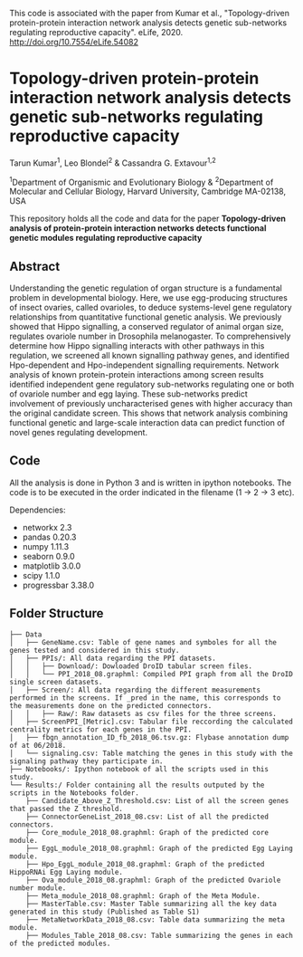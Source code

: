 This code is associated with the paper from Kumar et al., "Topology-driven protein-protein
interaction network analysis detects
genetic sub-networks regulating
reproductive capacity". eLife, 2020. http://doi.org/10.7554/eLife.54082

# Topology-driven protein-protein interaction network analysis detects genetic sub-networks regulating reproductive capacity

Tarun Kumar<sup>1</sup>, Leo Blondel<sup>2</sup> & Cassandra G. Extavour<sup>1,2</sup>

<sup>1</sup>Department of Organismic and Evolutionary Biology & <sup>2</sup>Department of Molecular and Cellular Biology, Harvard University, Cambridge MA-02138, USA

This repository holds all the code and data for the paper **Topology-driven analysis of protein-protein interaction networks detects functional genetic modules regulating reproductive capacity**

## Abstract
Understanding the genetic regulation of organ structure is a fundamental problem in developmental biology. Here, we use egg-producing structures of insect ovaries, called ovarioles, to deduce systems-level gene regulatory relationships from quantitative functional genetic analysis. We previously showed that Hippo signalling, a conserved regulator of animal organ size, regulates ovariole number in Drosophila melanogaster. To comprehensively determine how Hippo signalling interacts with other pathways in this regulation, we screened all known signalling pathway genes, and identified Hpo-dependent and Hpo-independent signalling requirements. Network analysis of known protein-protein interactions among screen results identified independent gene regulatory sub-networks regulating one or both of ovariole number and egg laying. These sub-networks predict involvement of previously uncharacterised genes with higher accuracy than the original candidate screen. This shows that network analysis combining functional genetic and large-scale interaction data can predict function of novel genes regulating development.

## Code

All the analysis is done in Python 3 and is written in ipython notebooks. The code is to be executed in the order indicated in the filename (1 -> 2 -> 3 etc). 

Dependencies: 

* networkx 2.3
* pandas 0.20.3
* numpy 1.11.3
* seaborn 0.9.0
* matplotlib 3.0.0
* scipy 1.1.0
* progressbar 3.38.0

## Folder Structure

```
├── Data
│   ├── GeneName.csv: Table of gene names and symboles for all the genes tested and considered in this study.
│   ├── PPIs/: All data regarding the PPI datasets.
│   │   ├── Download/: Dowloaded DroID tabular screen files.
│   │   └── PPI_2018_08.graphml: Compiled PPI graph from all the DroID single screen datasets.
│   ├── Screen/: All data regarding the different measurements performed in the screens. If _pred in the name, this corresponds to the measurements done on the predicted connectors.
│   │   ├── Raw/: Raw datasets as csv files for the three screens.
│   ├── ScreenPPI_[Metric].csv: Tabular file reccording the calculated centrality metrics for each genes in the PPI.
│   ├── fbgn_annotation_ID_fb_2018_06.tsv.gz: Flybase annotation dump of at 06/2018.
│   └── signaling.csv: Table matching the genes in this study with the signaling pathway they participate in.
├── Notebooks/: Ipython notebook of all the scripts used in this study. 
└── Results:/ Folder containing all the results outputed by the scripts in the Notebooks folder.
    ├── Candidate_Above_Z_Threshold.csv: List of all the screen genes that passed the Z threshold.
    ├── ConnectorGeneList_2018_08.csv: List of all the predicted connectors.
    ├── Core_module_2018_08.graphml: Graph of the predicted core module.
    ├── EggL_module_2018_08.graphml: Graph of the predicted Egg Laying module.
    ├── Hpo_EggL_module_2018_08.graphml: Graph of the predicted HippoRNAi Egg Laying module.
    ├── Ova_module_2018_08.graphml: Graph of the predicted Ovariole number module.
    ├── Meta_module_2018_08.graphml: Graph of the Meta Module.
    ├── MasterTable.csv: Master Table summarizing all the key data generated in this study (Published as Table S1)
    ├── MetaNetworkData_2018_08.csv: Table data summarizing the meta module.
    ├── Modules_Table_2018_08.csv: Table summarizing the genes in each of the predicted modules.

```

